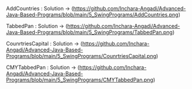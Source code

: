 AddCountries : 
Solution -> (https://github.com/Inchara-Angadi/Advanced-Java-Based-Programs/blob/main/5_SwingPrograms/AddCountries.png)


TabbedPan : 
Solution -> (https://github.com/Inchara-Angadi/Advanced-Java-Based-Programs/blob/main/5_SwingPrograms/TabbedPan.png)


CounrtriesCapital : 
Solution -> (https://github.com/Inchara-Angadi/Advanced-Java-Based-Programs/blob/main/5_SwingPrograms/CounrtriesCapital.png)


CMYTabbedPan : 
Solution -> (https://github.com/Inchara-Angadi/Advanced-Java-Based-Programs/blob/main/5_SwingPrograms/CMYTabbedPan.png)
